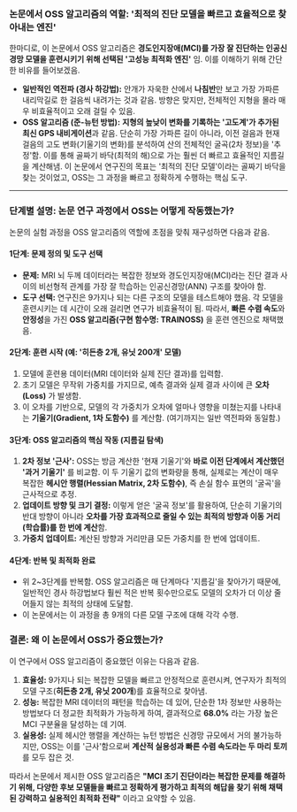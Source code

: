 
### 논문에서 OSS 알고리즘의 역할: '최적의 진단 모델을 빠르고 효율적으로 찾아내는 엔진'
한마디로, 이 논문에서 OSS 알고리즘은 **경도인지장애(MCI)를 가장 잘 진단하는 인공신경망 모델을 훈련시키기 위해 선택된 '고성능 최적화 엔진'** 임.
이를 이해하기 위해 간단한 비유를 들어보겠음.
*   **일반적인 역전파 (경사 하강법):** 안개가 자욱한 산에서 **나침반**만 보고 가장 가파른 내리막길로 한 걸음씩 내려가는 것과 같음. 방향은 맞지만, 전체적인 지형을 몰라 매우 비효율적이고 오래 걸릴 수 있음.
*   **OSS 알고리즘 (준-뉴턴 방법):** **지형의 높낮이 변화를 기록하는 '고도계'가 추가된 최신 GPS 내비게이션**과 같음. 단순히 가장 가파른 길이 아니라, 이전 걸음과 현재 걸음의 고도 변화(기울기의 변화)를 분석하여 산의 전체적인 굴곡(2차 정보)을 '추정'함. 이를 통해 골짜기 바닥(최적의 해)으로 가는 훨씬 더 빠르고 효율적인 지름길을 계산해냄.
이 논문에서 연구진의 목표는 '최적의 진단 모델'이라는 골짜기 바닥을 찾는 것이었고, OSS는 그 과정을 빠르고 정확하게 수행하는 핵심 도구.

---

### 단계별 설명: 논문 연구 과정에서 OSS는 어떻게 작동했는가?
논문의 실험 과정을 OSS 알고리즘의 역할에 초점을 맞춰 재구성하면 다음과 같음.
#### 1단계: 문제 정의 및 도구 선택
*   **문제:** MRI 뇌 두께 데이터라는 복잡한 정보와 경도인지장애(MCI)라는 진단 결과 사이의 비선형적 관계를 가장 잘 학습하는 인공신경망(ANN) 구조를 찾아야 함.
*   **도구 선택:** 연구진은 9가지나 되는 다른 구조의 모델을 테스트해야 했음. 각 모델을 훈련시키는 데 시간이 오래 걸리면 연구가 비효율적이 됨. 따라서, **빠른 수렴 속도**와 **안정성**을 가진 **OSS 알고리즘(구현 함수명: TRAINOSS)** 을 훈련 엔진으로 채택했음.
#### 2단계: 훈련 시작 (예: '히든층 2개, 유닛 200개' 모델)
1.  모델에 훈련용 데이터(MRI 데이터와 실제 진단 결과)를 입력함.
2.  초기 모델은 무작위 가중치를 가지므로, 예측 결과와 실제 결과 사이에 큰 **오차(Loss)** 가 발생함.
3.  이 오차를 기반으로, 모델의 각 가중치가 오차에 얼마나 영향을 미쳤는지를 나타내는 **기울기(Gradient, 1차 도함수)** 를 계산함. (여기까지는 일반 역전파와 동일함.)
#### 3단계: OSS 알고리즘의 핵심 작동 (지름길 탐색)
1.  **2차 정보 '근사':** OSS는 방금 계산한 '현재 기울기'와 **바로 이전 단계에서 계산했던 '과거 기울기'** 를 비교함. 이 두 기울기 값의 변화량을 통해, 실제로는 계산이 매우 복잡한 **헤시안 행렬(Hessian Matrix, 2차 도함수)**, 즉 손실 함수 표면의 '굴곡'을 근사적으로 추정.
2.  **업데이트 방향 및 크기 결정:** 이렇게 얻은 '굴곡 정보'를 활용하여, 단순히 기울기의 반대 방향이 아니라 **오차를 가장 효과적으로 줄일 수 있는 최적의 방향과 이동 거리(학습률)를 한 번에 계산**함.
3.  **가중치 업데이트:** 계산된 방향과 거리만큼 모든 가중치를 한 번에 업데이트.
#### 4단계: 반복 및 최적화 완료
*   위 2~3단계를 반복함. OSS 알고리즘은 매 단계마다 '지름길'을 찾아가기 때문에, 일반적인 경사 하강법보다 훨씬 적은 반복 횟수만으로도 모델의 오차가 더 이상 줄어들지 않는 최적의 상태에 도달함.
*   이 논문에서는 이 과정을 총 9개의 다른 모델 구조에 대해 각각 수행.

### 결론: 왜 이 논문에서 OSS가 중요했는가?
이 연구에서 OSS 알고리즘이 중요했던 이유는 다음과 같음.
1.  **효율성:** 9가지나 되는 복잡한 모델을 빠르고 안정적으로 훈련시켜, 연구자가 최적의 모델 구조(**히든층 2개, 유닛 200개**)를 효율적으로 찾아냄.
2.  **성능:** 복잡한 MRI 데이터의 패턴을 학습하는 데 있어, 단순한 1차 정보만 사용하는 방법보다 더 정교한 최적화가 가능하게 하여, 결과적으로 **68.0%** 라는 가장 높은 MCI 구분율을 달성하는 데 기여.
3.  **실용성:** 실제 헤시안 행렬을 계산하는 뉴턴 방법은 신경망 규모에서 거의 불가능하지만, OSS는 이를 '근사'함으로써 **계산적 실용성과 빠른 수렴 속도라는 두 마리 토끼**를 모두 잡은 것.

따라서 논문에서 제시한 OSS 알고리즘은 **"MCI 조기 진단이라는 복잡한 문제를 해결하기 위해, 다양한 후보 모델들을 빠르고 정확하게 평가하고 최적의 해답을 찾기 위해 채택된 강력하고 실용적인 최적화 전략"** 이라고 요약할 수 있음.